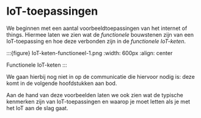 # IoT-toepassingen

We beginnen met een aantal voorbeeldtoepassingen van het internet of things.
Hiermee laten we zien wat de *functionele* bouwstenen zijn van een IoT-toepassing
en hoe deze verbonden zijn in de *functionele IoT-keten*.

:::{figure} IoT-keten-functioneel-1.png
:width: 600px
:align: center

Functionele IoT-keten
:::

We gaan hierbij nog niet in op de communicatie die hiervoor nodig is:
deze komt in de volgende hoofdstukken aan bod.

Aan de hand van deze voorbeelden laten we ook zien wat de typische kenmerken zijn van IoT-toepassingen
en waarop je moet letten als je met het IoT aan de slag gaat.


